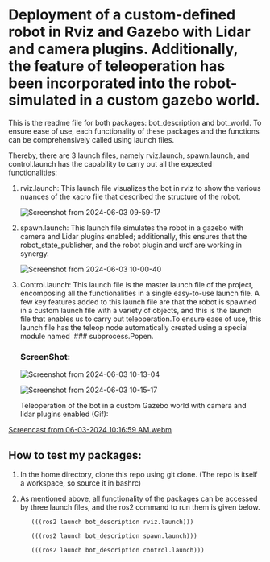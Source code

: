 # Deployment of a custom-defined robot in Rviz and Gazebo with Lidar and camera plugins. Additionally, the feature of teleoperation has been incorporated into the robot-simulated in a custom gazebo world.

This is the readme file for both packages: bot_description and bot_world. To ensure ease of use, each functionality of these packages and the functions can be comprehensively called using launch files.

Thereby, there are 3 launch files, namely rviz.launch, spawn.launch, and control.launch has the capability to carry out all the expected functionalities:

1. rviz.launch: This launch file visualizes the bot in rviz to show the various nuances of the xacro file that described the structure of the robot.
   
   ![Screenshot from 2024-06-03 09-59-17](https://github.com/AjayAdit/ajay_adit_ws/assets/62584240/66ccde08-c036-4649-af93-348370558e9b)

2. spawn.launch: This launch file simulates the robot in a gazebo with camera and Lidar plugins enabled; additionally, this ensures that the robot_state_publisher, and the robot plugin and urdf are working in synergy.
 
   ![Screenshot from 2024-06-03 10-00-40](https://github.com/AjayAdit/ajay_adit_ws/assets/62584240/cab2b9b8-0723-4260-abbb-c4329fc9bd1e)

3. Control.launch: This launch file is the master launch file of the project, encomposing all the functionalities in a single easy-to-use launch file. A few key features added to this launch file are that the robot is spawned in a custom launch file with a variety of objects, and this is the launch file that enables us to carry out teleoperation.To ensure ease of use, this launch file has the teleop node automatically created using a special module named  ### subprocess.Popen.
   ### ScreenShot:

   ![Screenshot from 2024-06-03 10-13-04](https://github.com/AjayAdit/ajay_adit_ws/assets/62584240/38a72351-7d86-4e1c-b5e3-10ba15c0cf32)

   ![Screenshot from 2024-06-03 10-15-17](https://github.com/AjayAdit/ajay_adit_ws/assets/62584240/391d7be4-850d-4ae3-9ea6-ca08046147ff)

   Teleoperation of the bot in a custom Gazebo world with camera and lidar plugins enabled (Gif):

   
  [Screencast from 06-03-2024 10:16:59 AM.webm](https://github.com/AjayAdit/ajay_adit_ws/assets/62584240/265d9e3e-8677-4739-b0cb-222f53348a76)

## How to test my packages:
1. In the home directory, clone this repo using git clone. (The repo is itself a workspace, so source it in bashrc)

2. As mentioned above, all functionality of the packages can be accessed by three launch files, and the ros2 command to run them is given below.
      
          (((ros2 launch bot_description rviz.launch)))

          (((ros2 launch bot_description spawn.launch)))

          (((ros2 launch bot_description control.launch)))
             
